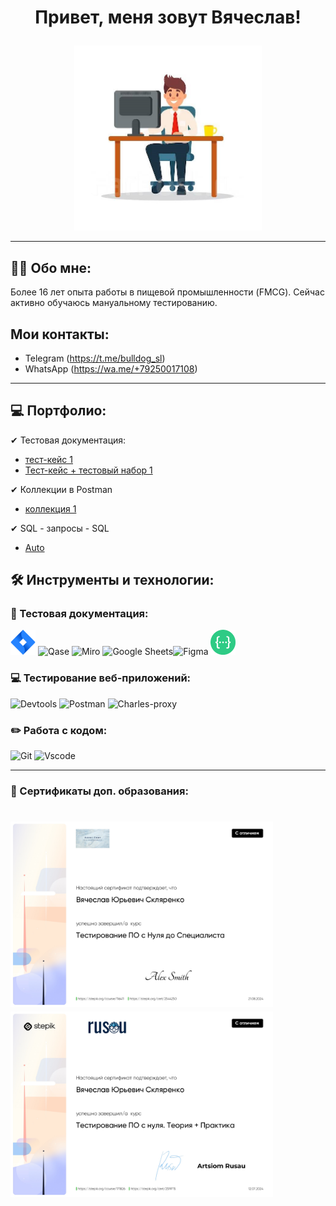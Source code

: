 # <p align="center"> Привет, меня зовут Вячеслав! </p>

 <p align="center"> <img loading="lazy" src="https://github.com/Bulldog-sl/Bulldog-sl/blob/main/Pictures/1714089042121_bulletin.png" width="300"> </p>

---

## 👨‍💻 Обо мне:
Более 16 лет опыта работы в пищевой промышленности (FMCG). Сейчас активно обучаюсь мануальному тестированию. 
   
## Мои контакты:
   - Telegram (https://t.me/bulldog_sl)
   - WhatsApp (https://wa.me/+79250017108)
---

## 💻 Портфолио:

✔ Тестовая документация:

- [тест-кейс 1](https://docs.google.com/spreadsheets/d/1HZXtEAyZLyQZYPUcE6da34P8SdXfz_AR/edit?usp=sharing&ouid=117776258038580103271&rtpof=true&sd=true)
- [Тест-кейс + тестовый набор 1](https://docs.google.com/spreadsheets/d/1fcfe8l5AaCyksPcZd16lH6hepA_F--CX9jL9kp7E84Y/edit?usp=sharing)

✔ Коллекции в Postman

- [коллекция 1](https://www.postman.com/aviation-geoscientist-51267964/workspace/sklayrenko-v-for-cv)

✔ SQL - запросы - SQL

- [Auto](https://github.com/Bulldog-sl/SQL.Sklyarenko)

## 🛠 Инструменты и технологии:

### 📁 Тестовая документация:

<img src="https://github.com/qajenna/qajenna/raw/main/icons/Jira.png" title="Jira" alt="Jira" width="40" height="40" style="max-width: 100%;"> <img src="https://avatars.githubusercontent.com/u/47823040?v=4" title="Qase" alt="Qase" width="40" height="40" style="max-width: 100%;"> <img src="https://camo.githubusercontent.com/e6988d84e4be34e3411bcd3fb0e1223bcaf8712b03382b79fc89c09e7d308271/68747470733a2f2f77372e706e6777696e672e636f6d2f706e67732f3838352f3632392f706e672d7472616e73706172656e742d6d69726f2d68642d6c6f676f2e706e67" title="Miro" alt="Miro" width="40" height="40" data-canonical-src="https://w7.pngwing.com/pngs/885/629/png-transparent-miro-hd-logo.png" style="max-width: 100%;"> <img src="https://img.icons8.com/?size=48&id=30461&format=png" title="Google Sheets" alt="Google Sheets" width="40" height="40" style="max-width: 100%;"><img src="https://camo.githubusercontent.com/e39dd3b8f4afd6976f4978888b37cdaf52b825afb08eb36c99d92e2e63562553/68747470733a2f2f63646e2e6a7364656c6976722e6e65742f67682f64657669636f6e732f64657669636f6e2f69636f6e732f6669676d612f6669676d612d6f726967696e616c2e737667" title="Figma" alt="Figma" width="40" height="40" data-canonical-src="https://cdn.jsdelivr.net/gh/devicons/devicon/icons/figma/figma-original.svg" style="max-width: 100%;"> <img src="https://github.com/qajenna/qajenna/raw/main/icons/swagger.png" title="Swagger" alt="Swagger" width="40" height="40" style="max-width: 100%;">

### 💻 Тестирование веб-приложений:

<img src="https://camo.githubusercontent.com/25f6f3de7ca12c8c300b6f0a7b37c48c1e6176ded2f38d770a9d5e9b9d24fce7/68747470733a2f2f64333377756272666b69306c36382e636c6f756466726f6e742e6e65742f333862356339353361343636373336363638356435356462353564303537633836646231666335342f61306664632f7374617469632f61636165366232346439343033343736363163613930316561303766343763312f6368726f6d652d6465762d6c6f676f2d69636f6e2e706e67" title="Devtools" alt="Devtools" width="40" height="40" data-canonical-src="https://d33wubrfki0l68.cloudfront.net/38b5c953a4667366685d55db55d057c86db1fc54/a0fdc/static/acae6b24d940347661ca901ea07f47c1/chrome-dev-logo-icon.png" style="max-width: 100%;"> <img src="https://camo.githubusercontent.com/7a50cfc03d530687bd58cc559fe1b38d1de583e6ca04480587774260a5f62d2b/68747470733a2f2f7365656b6c6f676f2e636f6d2f696d616765732f502f706f73746d616e2d6c6f676f2d303038374341304431352d7365656b6c6f676f2e636f6d2e706e67" title="Postman" alt="Postman" width="40" height="40" data-canonical-src="https://seeklogo.com/images/P/postman-logo-0087CA0D15-seeklogo.com.png" style="max-width: 100%;"> <img src="https://camo.githubusercontent.com/51853941260ae860198fc42caf94c597eba7dc12e6f8d3caf65df49c1b6e82b6/68747470733a2f2f63646e2e69636f6e2d69636f6e732e636f6d2f69636f6e73322f333035332f504e472f3531322f636861726c65735f70726f78795f6d61636f735f6269677375725f69636f6e5f3139303330322e706e67" title="Charles-proxy" alt="Charles-proxy" width="40" height="40" data-canonical-src="https://cdn.icon-icons.com/icons2/3053/PNG/512/charles_proxy_macos_bigsur_icon_190302.png" style="max-width: 100%;"></a>

### ✏️ Работа с кодом:

<img src="https://camo.githubusercontent.com/15166a15835f145259844be455ab5945594a70c48a3090aa83d193bd5e3e9bc5/68747470733a2f2f63646e2e6a7364656c6976722e6e65742f67682f64657669636f6e732f64657669636f6e2f69636f6e732f6769742f6769742d6f726967696e616c2e737667" title="Git" alt="Git" width="40" height="40" data-canonical-src="https://cdn.jsdelivr.net/gh/devicons/devicon/icons/git/git-original.svg" style="max-width: 100%;"> <img src="https://camo.githubusercontent.com/f39f203ca1defeb47e3505ef9044d3303c038c60de7e67f6c229992602e59128/68747470733a2f2f63646e2e6a7364656c6976722e6e65742f67682f64657669636f6e732f64657669636f6e2f69636f6e732f7673636f64652f7673636f64652d6f726967696e616c2e737667" title="Vscode" alt="Vscode" width="40" height="40" data-canonical-src="https://cdn.jsdelivr.net/gh/devicons/devicon/icons/vscode/vscode-original.svg" style="max-width: 100%;" style="max-width: 100%;">


---

### 📁 Сертификаты доп. образования:

# <img src="https://github.com/Bulldog-sl/Bulldog-sl/blob/main/Certificates/PNG/stepik-certificate-Alex%20Smith.jpg"  width="420" height="297" style="max-width: 100%;"> <img src="https://github.com/Bulldog-sl/Bulldog-sl/blob/main/Certificates/PNG/stepik-certificate-Rusov%20A.jpg" width="420" height="297" style="max-width: 100%;">

